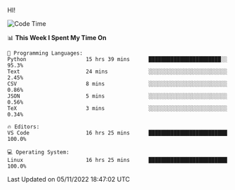 HI! 
<!--START_SECTION:waka-->
![Code Time](http://img.shields.io/badge/Code%20Time-176%20hrs%2057%20mins-blue)

📊 **This Week I Spent My Time On** 

```text
💬 Programming Languages: 
Python                   15 hrs 39 mins      ███████████████████████░░   95.3% 
Text                     24 mins             ░░░░░░░░░░░░░░░░░░░░░░░░░   2.45% 
CSV                      8 mins              ░░░░░░░░░░░░░░░░░░░░░░░░░   0.86% 
JSON                     5 mins              ░░░░░░░░░░░░░░░░░░░░░░░░░   0.56% 
TeX                      3 mins              ░░░░░░░░░░░░░░░░░░░░░░░░░   0.34%

🔥 Editors: 
VS Code                  16 hrs 25 mins      █████████████████████████   100.0%

💻 Operating System: 
Linux                    16 hrs 25 mins      █████████████████████████   100.0%

```


 Last Updated on 05/11/2022 18:47:02 UTC
<!--END_SECTION:waka-->
